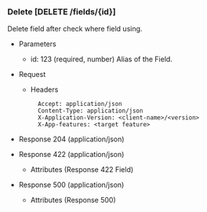 ### Delete [DELETE /fields/{id}]

Delete field after check where field using. 

+ Parameters
    + id: 123 (required, number)
        Alias of the Field.

+ Request
    + Headers

            Accept: application/json
            Content-Type: application/json
            X-Application-Version: <client-name>/<version>
            X-App-features: <target feature>

+ Response 204 (application/json)

+ Response 422 (application/json)

    + Attributes (Response 422 Field)

+ Response 500 (application/json)

    + Attributes (Response 500)